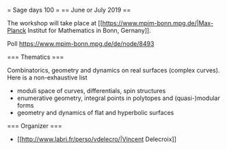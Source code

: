 = Sage days 100 =
== June or July 2019 ==

The workshop will take place at [[https://www.mpim-bonn.mpg.de/|Max-Planck Institut for Mathematics in Bonn, Gernany]].

Poll https://www.mpim-bonn.mpg.de/de/node/8493

=== Thematics ===

Combinatorics, geometry and dynamics on real surfaces (complex curves). Here is a non-exhaustive list

* moduli space of curves, differentials, spin structures
* enumerative geometry, integral points in polytopes and (quasi-)modular forms
* geometry and dynamics of flat and hyperbolic surfaces

=== Organizer ===

* [[http://www.labri.fr/perso/vdelecro/|Vincent Delecroix]]
